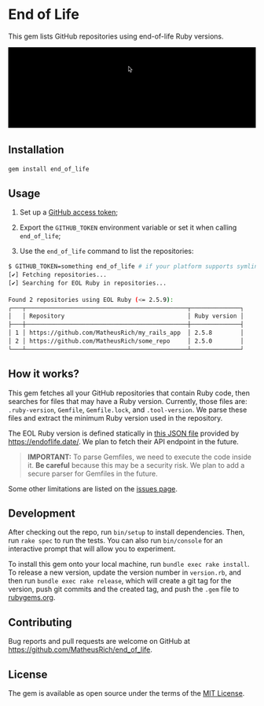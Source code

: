 # End of Life

This gem lists GitHub repositories using end-of-life Ruby versions.

![End of Life Demo](demo.gif)

## Installation

```sh
gem install end_of_life
```

## Usage

1. Set up a [GitHub access token];

[GitHub access token]: https://docs.github.com/en/authentication/keeping-your-account-and-data-secure/creating-a-personal-access-token#creating-a-token

2. Export the `GITHUB_TOKEN` environment variable or set it when calling `end_of_life`;

3. Use the `end_of_life` command to list the repositories:
```sh
$ GITHUB_TOKEN=something end_of_life # if your platform supports symlinks, you can use the `eol` command instead
[✔] Fetching repositories...
[✔] Searching for EOL Ruby in repositories...

Found 2 repositories using EOL Ruby (<= 2.5.9):
┌───┬──────────────────────────────────────────────┬──────────────┐
│   │ Repository                                   │ Ruby version │
├───┼──────────────────────────────────────────────┼──────────────┤
│ 1 │ https://github.com/MatheusRich/my_rails_app  │ 2.5.8        │
│ 2 │ https://github.com/MatheusRich/some_repo     │ 2.5.0        │
└───┴──────────────────────────────────────────────┴──────────────┘
```

## How it works?

This gem fetches all your GitHub repositories that contain Ruby code, then
searches for files that may have a Ruby version. Currently, those files are:
`.ruby-version`, `Gemfile`, `Gemfile.lock`, and `.tool-version`. We parse these
files and extract the minimum Ruby version used in the repository.

The EOL Ruby version is defined statically in [this JSON file] provided by
https://endoflife.date/. We plan to fetch their API endpoint in the future.

> **IMPORTANT:** To parse Gemfiles, we need to execute the code inside it. **Be
> careful** because this may be a security risk. We plan to add a secure parser
> for Gemfiles in the future.

Some other limitations are listed on the [issues page].

[this json file]: ./lib/end_of_life.json
[issues page]: https://github.com/MatheusRich/end_of_life/issues

## Development

After checking out the repo, run `bin/setup` to install dependencies. Then, run
`rake spec` to run the tests. You can also run `bin/console` for an interactive
prompt that will allow you to experiment.

To install this gem onto your local machine, run `bundle exec rake install`. To
release a new version, update the version number in `version.rb`, and then run
`bundle exec rake release`, which will create a git tag for the version, push
git commits and the created tag, and push the `.gem` file to
[rubygems.org](https://rubygems.org).

## Contributing

Bug reports and pull requests are welcome on GitHub at
https://github.com/MatheusRich/end_of_life.

## License

The gem is available as open source under the terms of the [MIT
License](https://opensource.org/licenses/MIT).
